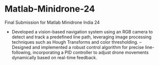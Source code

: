 # Matlab-Minidrone-24

Final Submission for Matlab Minidrone India 24

- Developed a vision-based navigation system using an RGB camera to detect and track a predefined line path, leveraging
image processing techniques such as Hough Transforms and color thresholding.
– Designed and implemented a robust control algorithm for precise line-following, incorporating a PID controller to adjust
drone movements dynamically based on real-time feedback.
